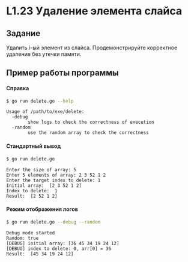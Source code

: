 # L1.23 Удаление элемента слайса
## Задание
Удалить i-ый элемент из слайса. Продемонстрируйте корректное удаление без утечки памяти.
## Пример работы программы
#### Справка
```bash
$ go run delete.go --help
```
```
Usage of /path/to/exe/delete:
  -debug
    	show logs to check the correctness of execution
  -random
    	use the random array to check the correctness
```

#### Стандартный вывод 
```bash
$ go run delete.go
```
```
Enter the size of array: 5
Enter 5 elements of array: 2 3 52 1 2
Enter the target index to delete: 1
Initial array:  [2 3 52 1 2]
Index to delete:  1
Result:  [2 52 1 2]
```

#### Режим отображения логов
```bash 
$ go run delete.go --debug --random
```
```
Debug mode started
Random: true
[DEBUG] initial array: [36 45 34 19 24 12]
[DEBUG] index to delete: 0, arr[0] = 36
Result:  [45 34 19 24 12]
```
